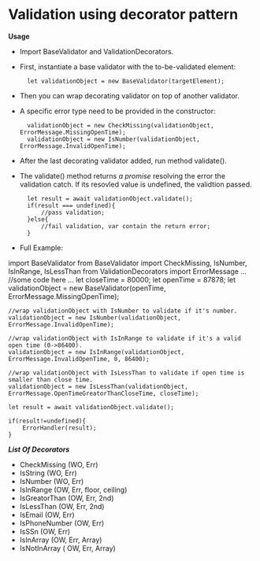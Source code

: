 Validation using decorator pattern
==================================

**Usage**

- Import BaseValidator and ValidationDecorators.
- First, instantiate a base validator with the to-be-validated element:

        let validationObject = new BaseValidator(targetElement);

- Then you can wrap decorating validator on top of another validator.
- A specific error type need to be provided in the constructor: 

        validationObject = new CheckMissing(validationObject, ErrorMessage.MissingOpenTime);
        validationObject = new IsNumber(validationObject, ErrorMessage.InvalidOpenTime);

- After the last decorating validator added, run method validate().
- The validate() method returns *a promise* resolving the error the validation catch. If its resovled value is undefined, the validtion passed.

        let result = await validationObject.validate();
        if(result === undefined){
            //pass validation;
        }else{
            //fail validation, var contain the return error;
        }




- Full Example: 

import BaseValidator from BaseValidator
import CheckMissing, IsNumber, IsInRange, IsLessThan from ValidationDecorators
import ErrorMessage
...
    //some code here
...
    let closeTime = 80000;
    let openTime = 87878;
    let validationObject = new BaseValidator(openTime, ErrorMessage.MissingOpenTime);

    //wrap validationObject with IsNumber to validate if it's number.
    validationObject = new IsNumber(validationObject, ErrorMessage.InvalidOpenTime);

    //wrap validationObject with IsInRange to validate if it's a valid open time (0->86400).
    validationObject = new IsInRange(validationObject, ErrorMessage.InvalidOpenTime, 0, 86400);

    //wrap validationObject with IsLessThan to validate if open time is smaller than close time.
    validationObject = new IsLessThan(validationObject, ErrorMessage.OpenTimeGreatorThanCloseTime, closeTime);

    let result = await validationObject.validate(); 
    
    if(result!=undefined){
        ErrorHandler(result); 
    }


***List Of Decorators***
- CheckMissing (WO, Err)
- IsString (WO, Err)
- IsNumber (WO, Err)
- IsInRange (OW, Err, floor, ceiling)
- IsGreatorThan (OW, Err, 2nd)
- IsLessThan (OW, Err, 2nd)
- IsEmail (OW, Err)
- IsPhoneNumber (OW, Err)
- IsSSn (OW, Err)
- IsInArray (OW, Err, Array)
- IsNotInArray ( OW, Err, Array)
